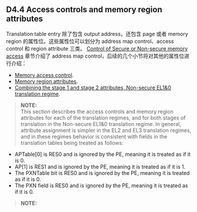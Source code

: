 ## D4.4 Access controls and memory region attributes

Translation table entry 除了包含 output address，还包含 page 或者 memory region 的属性位。这些属性位可以划分为 address map control、access control 和 region attribute 三类。 [Control of Secure or Non-secure memory access](#) 章节介绍了 address map control，后续的几个小节将对其他的属性位进行介绍：

* [Memory access control](#).
* [Memory region attributes](#).
* [Combining the stage 1 and stage 2 attributes, Non-secure EL1&0 translation regime](#).

> **NOTE:**  
This section describes the access controls and memory region attributes for each of the translation regimes, and for both stages of translation in the Non-secure EL1&0 translation regime. In general, attribute assignment is simpler in the EL2 and EL3 translation regimes, and in these regimes behavior is consistent with fields in the translation tables being treated as follows:
* APTable[0] is RES0 and is ignored by the PE, meaning it is treated as if it is 0.
* AP[1] is RES1 and is ignored by the PE, meaning it is treated as if it is 1.
* The PXNTable bit is RES0 and is ignored by the PE, meaning it is treated as if it is 0.
* The PXN field is RES0 and is ignored by the PE, meaning it is treated as if it is 0.

> **NOTE:**  
